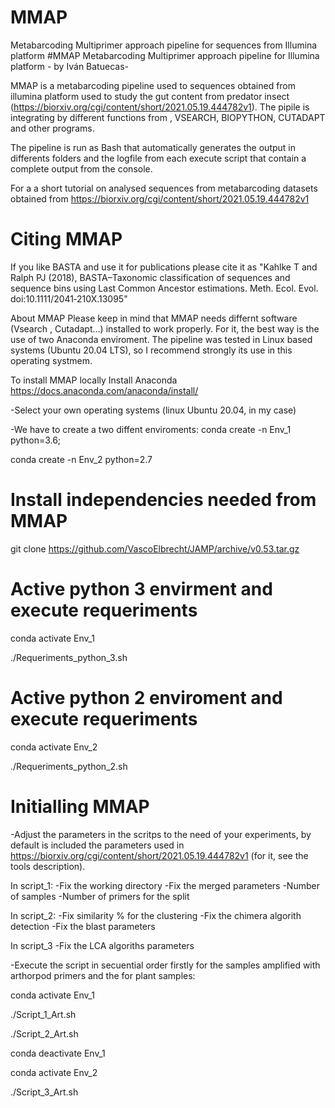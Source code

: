 # MMAP
Metabarcoding Multiprimer approach pipeline for sequences from Illumina platform 
#MMAP
Metabarcoding Multiprimer approach pipeline for Illumina platform - by Iván Batuecas- 

MMAP is a metabarcoding pipeline used to sequences obtained from illumina platform used to study the gut content from predator insect (https://biorxiv.org/cgi/content/short/2021.05.19.444782v1). The pipile is integrating by different functions from , VSEARCH, BIOPYTHON, CUTADAPT and other programs. 

The pipeline is run as Bash that automatically generates the output in differents folders and the logfile from each execute script that contain a complete output from the console.

For a a short tutorial on analysed sequences from metabarcoding datasets obtained from https://biorxiv.org/cgi/content/short/2021.05.19.444782v1

# Citing MMAP
If you like BASTA and use it for publications please cite it as "Kahlke T and Ralph PJ (2018), BASTA–Taxonomic classification of sequences and sequence bins using Last Common Ancestor estimations. Meth. Ecol. Evol. doi:10.1111/2041‐210X.13095"


About MMAP
Please keep in mind that MMAP needs differnt software (Vsearch , Cutadapt...) installed to work properly. For it, the best way is the use of two Anaconda enviroment.
The pipeline was tested in Linux based systems (Ubuntu 20.04 LTS), so I recommend strongly its use in this operating systmem.


To install MMAP locally
Install Anaconda 
https://docs.anaconda.com/anaconda/install/

-Select your own operating systems (linux Ubuntu 20.04, in my case)

-We have to create a two diffent enviroments:
conda create -n Env_1 python=3.6;

conda create -n Env_2 python=2.7
# Install independencies needed from MMAP

git clone https://github.com/VascoElbrecht/JAMP/archive/v0.53.tar.gz

# Active python 3 envirment and execute requeriments
conda activate Env_1

./Requeriments_python_3.sh


# Active python 2 enviroment and execute requeriments
conda activate Env_2

./Requeriments_python_2.sh


# Initialling MMAP
-Adjust the parameters in the scritps to the need of your experiments, by default is included the parameters used in https://biorxiv.org/cgi/content/short/2021.05.19.444782v1 (for it, see the tools description).

In script_1:
	-Fix the working directory
	-Fix the merged parameters
	-Number of samples
	-Number of primers for the split

In script_2:
	-Fix similarity % for the clustering
	-Fix the chimera algorith detection
	-Fix the blast parameters
	
In script_3 
	-Fix the LCA algoriths parameters

-Execute the script in secuential order firstly for the samples amplified with arthorpod primers and the for plant samples:

conda activate Env_1

./Script_1_Art.sh

./Script_2_Art.sh

conda deactivate Env_1

conda activate Env_2

./Script_3_Art.sh


